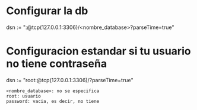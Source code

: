 

# Configurar la db
dsn := "<root>:<password>@tcp(127.0.0.1:3306)/<nombre_database>?parseTime=true"

# Configuracion estandar si tu usuario no tiene contraseña
dsn := "root:@tcp(127.0.0.1:3306)/?parseTime=true"

    <nombre_database>: no se especifica
    root: usuario
    password: vacia, es decir, no tiene

